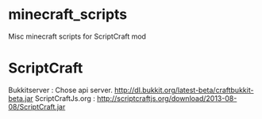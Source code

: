 minecraft_scripts
=================

Misc minecraft scripts for ScriptCraft mod


ScriptCraft
==================

Bukkitserver : Chose api server. http://dl.bukkit.org/latest-beta/craftbukkit-beta.jar
ScriptCraftJs.org : http://scriptcraftjs.org/download/2013-08-08/ScriptCraft.jar


